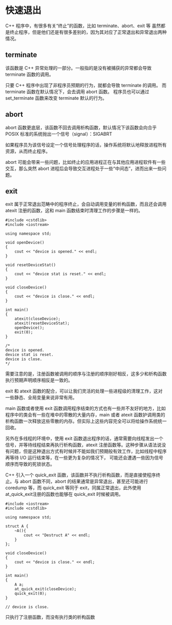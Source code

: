 # 快速退出

C++ 程序中，有很多有关“终止”的函数，比如 terminate、abort、exit 等
虽然都是终止程序，但是他们还是有很多差别的，因为其对应了正常退出和异常退出两种情况。

## terminate
该函数是 C++ 异常处理的一部分。一般指的是没有被捕获的异常都会导致 terminate 函数的调用。

只要 C++ 程序中出现了非程序员预期的行为，就都会导致 terminate 的调用。
而 terminate 函数在默认情况下，会去调用 abort 函数。
程序员也可以通过 set_terminate 函数来改变 terminate 默认的行为。

## abort

abort 函数更底层，该函数不回去调用析构函数，默认情况下该函数会向合乎 POSIX 标准的系统抛出一个信号（signal）：SIGABRT

如果程序员为该信号设定一个信号处理程序的话，操作系统将默认地释放进程所有资源，从而终止程序。

abort 可能会带来一些问题，比如终止的应用进程正在与其他应用进程软件有一些交互，那么突然 abort 进程后会导致交互进程处于一些“中间态”，进而出来一些问题。

## exit

exit 属于正常退出范畴中的程序终止，会自动调用变量的析构函数，而且还会调用 atexit 注册的函数，这和 main 函数结束时清理工作的步骤是一样的。

```
#include <cstdlib>
#include <iostream>

using namespace std;

void openDevice()
{
    cout << "device is opened." << endl;
}

void resetDeviceStat()
{
    cout << "device stat is reset." << endl;
}

void closeDevice()
{
    cout << "device is close." << endl;
}

int main()
{
    atexit(closeDevice);
    atexit(resetDeviceStat);
    openDevice();
    exit(0);
}

/*
device is opened.
device stat is reset.
device is close.
*/
```

需要注意的是，注册函数被调用的顺序与注册的顺序刚好相反，这多少和析构函数执行预期声明顺序相反是一致的。

exit 和 atexit 函数的配合，可以让我们灵活的处理一些进程级的清理工作，这对一些静态、全局变量来说非常有用。

main 函数或者使用 exit 函数调用程序结束的方式也有一些并不友好的地方，比如程序中的类会有一些在堆中的零散的大量内存，main 或者 atexit 函数护调用类的析构函数一次释放这些零散的内存。但实际上这些内容完全可以将给操作系统统一回收。

另外在多线程的环境中，使用 exit 函数退出程序的话，通常需要向线程发出一个信号，并等待线程结束再执行析构函数，atexit 注册函数等。这种步骤从语法说没有问题，但是这种退出方式有时候并不能如我们预期般有效工作，比如线程中程序再等待 I/O 运行结束等，在一些更为复杂的情况下， 可能还会遭遇一些因为信号顺序而导致的死锁状态。

C++ 引入一个 quick_exit 函数，该函数并不执行析构函数，而是直接使程序终止。与 abort 函数不同，abort 的结果通常是异常退出，甚至还可能进行 coredump 等，而 quick_exit 等同于 exit，同属正常退出，此外使用 at_quick_exit注册的函数也能够在 quick_exit 时候被调用。

```
#include <iostream>
#include <cstdlib>

using namespace std;

struct A {
    ~A(){
        cout << "Destruct A" << endl;
    }
};

void closeDevice()
{
    cout << "device is close." << endl;
}

int main()
{
    A a;
    at_quick_exit(closeDevice);
    quick_exit(0);
}

// device is close.
```

只执行了注册函数，而没有执行类的析构函数

